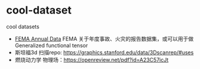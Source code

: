 # cool-dataset
cool datasets 

- [FEMA Annual Data](https://www.fema.gov/about/openfema/data-sets/fema-usfa-nfirs-annual-data) FEMA 关于年度事故、火灾的报告数据集，或可以用于做Generalized functional tensor
-  斯坦福3d 扫描repo: https://graphics.stanford.edu/data/3Dscanrep/#uses
-  燃烧动力学 物理场：https://openreview.net/pdf?id=A23C57icJt
